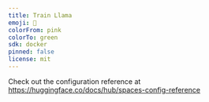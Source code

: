 ```yaml
---
title: Train Llama
emoji: 🐢
colorFrom: pink
colorTo: green
sdk: docker
pinned: false
license: mit
---
```


Check out the configuration reference at https://huggingface.co/docs/hub/spaces-config-reference
